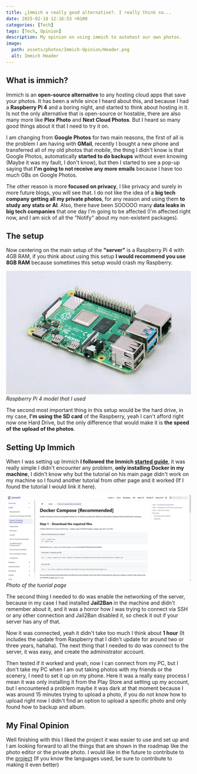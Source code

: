 ```yaml
---
title: ¿Immich a really good alternative?. I really think so...
date: 2025-02-18 12:16:53 +0100
categories: [Tech]
tags: [Tech, Opinion]
description: My opinion on using immich to autohost our own photos.
image:
  path: assets/photos/Immich-Opinion/Header.png
  alt: Immich Header
---
```



## What is immich?

Immich is an **open-source alternative** to any hosting cloud apps that save your photos. It has been a while since I heard about this, and because I had a **Raspberry Pi 4** and a boring 
night, and started to think about hosting in it. Is not the only alternative that is open-source or hostable, there are also many more like **Plex Photo** and **Next Cloud Photos**. But I heard so many good things about it that I need to try it on.

I am changing from **Google Photos** for two main reasons, the first of all is the problem I am having with **GMail**, recently I bought a new phone and transferred all of my old photos that mobile, the thing I didn't know is that Google Photos, automatically **started to do backups** without even knowing (Maybe it was my fault, I don't know), but then I started to see a pop-up saying that **I'm going to not receive any more emails** because I have too much GBs on Google Photos.

The other reason is more **focused on privacy**, I like privacy and surely in more future blogs, you will see that. I do not like the idea of a **big tech company getting all my private photos**, for any reason and using them **to study any stats or AI**. Also, there have been SOOOOO many **data leaks in big tech companies** that one day I'm going to be affected (I'm affected right now, and I am sick of all the "Notify" about my non-existent packages). 

## The setup

Now centering on the main setup of the **"server"** is a Raspberry Pi 4 with 4GB RAM, if you think about using this setup **I would recommend you use 8GB RAM** because sometimes this setup would crash my Raspberry.

![RaspberryPi4-Photo](assets/photos/Immich-Opinion/RaspberryPi4.webp)
_Raspberry Pi 4 model that I used_

The second most important thing in this setup would be the hard drive, in my case, **I'm using the SD card** of the Raspberry, yeah I can't afford right now one Hard Drive, but the only difference that would make it is **the speed of the upload of the photos**.


## Setting Up Immich

When I was setting up Immich **I followed the Immich [started guide](https://immich.app/docs/install/docker-compose)**, it was really simple I didn't encounter any problem, **only installing Docker in my machine**, I didn't know why but the tutorial on his main page didn't work on my machine so I found another tutorial from other page and it worked (If I found the tutorial I would link it here).

![Immich-Starte-Guide](assets/photos/Immich-Opinion/Photo-Tutorial-Page.png)
_Photo of the tuorial page_

The second thing I needed to do was enable the networking of the server, because in my case I had installed **Jail2Ban** in the machine and didn't remember about it, and it was a horror how I was trying to connect via SSH or any other connection and Jail2Ban disabled it, so check it out if your server has any of that.

Now it was connected, yeah it didn't take too much I think about **1 hour** (It includes the update from Raspberry that I didn't update for around two or three years, hahaha). The next thing that I needed to do was connect to the server, it was easy, and create the administrator account.

Then tested if it worked and yeah, now I can connect from my PC, but I don't take my PC when I am out taking photos with my friends or the scenery, I need to set it up on my phone. Here it was a really easy process I mean it was only installing it from the Play Store and setting up my account, but I encountered a problem maybe it was dark at that moment because I was around 15 minutes trying to upload a photo, if you do not know how to upload right now I didn't find an option to upload a specific photo and only found how to backup and album.

## My Final Opinion

Well finishing with this I liked the project it was easier to use and set up and I am looking forward to all the things that are shown in the roadmap like the photo editor or the private photo. I would like in the future to contribute to the [project](https://github.com/immich-app/immich) (If you know the languages used, be sure to contribute to making it even better)
